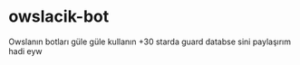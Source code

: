 # owslacik-bot
Owslanın botları güle güle kullanın +30 starda guard databse sini paylaşırım hadi eyw
